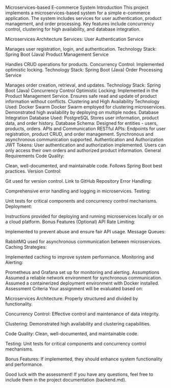 Microservices-based E-commerce System
Introduction
This project implements a microservices-based system for a simple e-commerce application. The system includes services for user authentication, product management, and order processing. Key features include concurrency control, clustering for high availability, and database integration.

Microservices Architecture
Services:
User Authentication Service

Manages user registration, login, and authentication.
Technology Stack: Spring Boot (Java)
Product Management Service

Handles CRUD operations for products.
Concurrency Control: Implemented optimistic locking.
Technology Stack: Spring Boot (Java)
Order Processing Service

Manages order creation, retrieval, and updates.
Technology Stack: Spring Boot (Java)
Concurrency Control
Optimistic Locking:
Implemented in the Product Management Service.
Ensures safe read and update of product information without conflicts.
Clustering and High Availability
Technology Used: Docker Swarm
Docker Swarm employed for clustering microservices.
Demonstrated high availability by deploying on multiple nodes.
Database Integration
Database Used: PostgreSQL
Stores user information, product data, and order history.
Database Schema: Designed for entities - users, products, orders.
APIs and Communication
RESTful APIs:
Endpoints for user registration, product CRUD, and order management.
Synchronous and asynchronous communication supported.
Authentication and Authorization
JWT Tokens:
User authentication and authorization implemented.
Users can only access their own orders and authorized product information.
General Requirements
Code Quality:

Clean, well-documented, and maintainable code.
Follows Spring Boot best practices.
Version Control:

Git used for version control.
Link to GitHub Repository
Error Handling:

Comprehensive error handling and logging in microservices.
Testing:

Unit tests for critical components and concurrency control mechanisms.
Deployment:

Instructions provided for deploying and running microservices locally or on a cloud platform.
Bonus Features (Optional)
API Rate Limiting:

Implemented to prevent abuse and ensure fair API usage.
Message Queues:

RabbitMQ used for asynchronous communication between microservices.
Caching Strategies:

Implemented caching to improve system performance.
Monitoring and Alerting:

Prometheus and Grafana set up for monitoring and alerting.
Assumptions
Assumed a reliable network environment for synchronous communication.
Assumed a containerized deployment environment with Docker installed.
Assessment Criteria
Your assignment will be evaluated based on:

Microservices Architecture: Properly structured and divided by functionality.

Concurrency Control: Effective control and maintenance of data integrity.

Clustering: Demonstrated high availability and clustering capabilities.

Code Quality: Clean, well-documented, and maintainable code.

Testing: Unit tests for critical components and concurrency control mechanisms.

Bonus Features: If implemented, they should enhance system functionality and performance.

Good luck with the assessment! If you have any questions, feel free to include them in the project documentation (backend.md).
